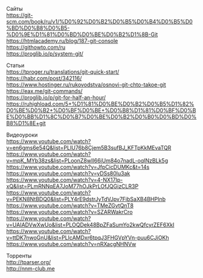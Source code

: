 Сайты</br>
https://git-scm.com/book/ru/v1/%D0%92%D0%B2%D0%B5%D0%B4%D0%B5%D0%BD%D0%B8%D0%B5-%D0%9E%D1%81%D0%BD%D0%BE%D0%B2%D1%8B-Git</br>
https://htmlacademy.ru/blog/187-git-console</br>
https://githowto.com/ru</br>
https://proglib.io/p/system-git/</br>

Статьи</br>
https://tproger.ru/translations/git-quick-start/</br>
https://habr.com/post/342116/</br>
https://www.hostinger.ru/rukovodstva/osnovi-git-chto-takoe-git</br>
https://eax.me/git-commands/</br>
https://proglib.io/p/git-for-half-an-hour/</br>
https://ruhighload.com/5+%D1%81%D0%BE%D0%B2%D0%B5%D1%82%D0%BE%D0%B2+%D0%BF%D0%BE+%D0%B8%D1%81%D0%BF%D0%BE%D0%BB%D1%8C%D0%B7%D0%BE%D0%B2%D0%B0%D0%BD%D0%B8%D1%8E+git</br>


Видеоуроки</br>
https://www.youtube.com/watch?v=en6gms6e54Q&list=PLIU76b8Cjem5B3sufBJ_KFTpKkMEvaTQR</br>
https://www.youtube.com/watch?v=mpK_MYb38zs&list=PLoonZ8wII66iUm84o7nadL-oqINzBLk5g</br>
https://www.youtube.com/watch?v=JfpCicDUMKc&t=14s</br>
https://www.youtube.com/watch?v=yDSs80lu3ak</br>
https://www.youtube.com/watch?v=4-NX17Ip-xQ&list=PLmRNNqEA7JoM77hOJkPrLOfJQGizCLR3P</br>
https://www.youtube.com/watch?v=PEKN8NtBDQ0&list=PLY4rE9dstrJyTdVJpv7FibSaXB4BHPInb</br>
https://www.youtube.com/watch?v=TMeZGvtQnT8</br>
https://www.youtube.com/watch?v=SZARWakrCro</br>
https://www.youtube.com/watch?v=UAIADVwXwUo&list=PLOQDek48BpZFaSumYo2kwQfcyrZEF6XkI</br>
https://www.youtube.com/watch?v=ttDK7nwoGnU&list=PLIcAMDxr6tpqJ3FHGVpYVn-puu6CJiOKh</br>
https://www.youtube.com/watch?v=nRXacgNHNVw</br>

Торренты </br>
http://tparser.org/</br>
http://nnm-club.me</br>
